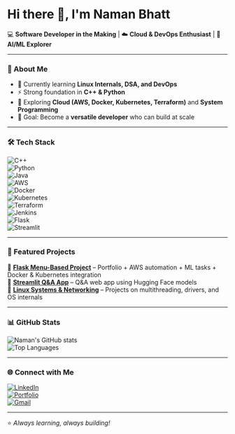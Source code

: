 # Hi there 👋, I'm Naman Bhatt  

💻 **Software Developer in the Making** | ☁️ **Cloud & DevOps Enthusiast** | 🤖 **AI/ML Explorer**

---

### 🚀 About Me
- 🌱 Currently learning **Linux Internals, DSA, and DevOps**  
- ⚡ Strong foundation in **C++ & Python**  
- 🔭 Exploring **Cloud (AWS, Docker, Kubernetes, Terraform)** and **System Programming**  
- 🎯 Goal: Become a **versatile developer** who can build at scale  

---

### 🛠️ Tech Stack  
![C++](https://img.shields.io/badge/C++-00599C?style=for-the-badge&logo=c%2B%2B&logoColor=white)  
![Python](https://img.shields.io/badge/Python-3776AB?style=for-the-badge&logo=python&logoColor=white)  
![Java](https://img.shields.io/badge/Java-007396?style=for-the-badge&logo=openjdk&logoColor=white)  
![AWS](https://img.shields.io/badge/AWS-232F3E?style=for-the-badge&logo=amazonaws&logoColor=white)  
![Docker](https://img.shields.io/badge/Docker-2496ED?style=for-the-badge&logo=docker&logoColor=white)  
![Kubernetes](https://img.shields.io/badge/Kubernetes-326CE5?style=for-the-badge&logo=kubernetes&logoColor=white)  
![Terraform](https://img.shields.io/badge/Terraform-7B42BC?style=for-the-badge&logo=terraform&logoColor=white)  
![Jenkins](https://img.shields.io/badge/Jenkins-D24939?style=for-the-badge&logo=jenkins&logoColor=white)  
![Flask](https://img.shields.io/badge/Flask-000000?style=for-the-badge&logo=flask&logoColor=white)  
![Streamlit](https://img.shields.io/badge/Streamlit-FF4B4B?style=for-the-badge&logo=streamlit&logoColor=white)  

---

### 📌 Featured Projects
🔹 **[Flask Menu-Based Project](#)** – Portfolio + AWS automation + ML tasks + Docker & Kubernetes integration  
🔹 **[Streamlit Q&A App](#)** – Q&A web app using Hugging Face models  
🔹 **[Linux Systems & Networking](#)** – Projects on multithreading, drivers, and OS internals  

---

### 📊 GitHub Stats
![Naman's GitHub stats](https://github-readme-stats.vercel.app/api?username=yourusername&show_icons=true&theme=tokyonight)  
![Top Languages](https://github-readme-stats.vercel.app/api/top-langs/?username=yourusername&layout=compact&theme=tokyonight)  

---

### 🌐 Connect with Me  
[![LinkedIn](https://img.shields.io/badge/LinkedIn-0077B5?style=for-the-badge&logo=linkedin&logoColor=white)](#)  
[![Portfolio](https://img.shields.io/badge/Portfolio-000000?style=for-the-badge&logo=About.me&logoColor=white)](#)  
[![Gmail](https://img.shields.io/badge/Email-D14836?style=for-the-badge&logo=gmail&logoColor=white)](mailto:youremail@gmail.com)  

---

⭐️ *Always learning, always building!*  

<!--
**crazycanoon/crazycanoon** is a ✨ _special_ ✨ repository because its `README.md` (this file) appears on your GitHub profile.

Here are some ideas to get you started:

- 🔭 I’m currently working on ...
- 🌱 I’m currently learning ...
- 👯 I’m looking to collaborate on ...
- 🤔 I’m looking for help with ...
- 💬 Ask me about ...
- 📫 How to reach me: ...
- 😄 Pronouns: ...
- ⚡ Fun fact: ...
-->
<html>
  <body>
    
